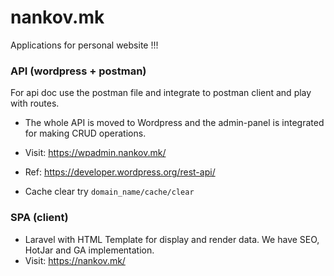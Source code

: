 # nankov.mk

Applications for personal website !!!


### API (wordpress + postman)
For api doc use the postman file and integrate to postman client and play with routes.

- The whole API is moved to Wordpress and the admin-panel is integrated for making CRUD operations.
- Visit: https://wpadmin.nankov.mk/
- Ref: https://developer.wordpress.org/rest-api/

- Cache clear try `domain_name/cache/clear`

### SPA (client)

- Laravel with HTML Template for display and render data. We have SEO, HotJar and GA implementation.
- Visit: https://nankov.mk/


